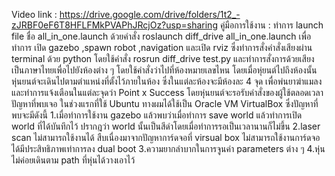 Video link : https://drive.google.com/drive/folders/1t2_-zJRBF0eF6T8HFLFMkPVAPhJRcjOz?usp=sharing
คู่มือการใช้งาน : ทำการ launch file ชื่อ all_in_one.launch ด้วยคำสั่ง roslaunch diff_drive all_in_one.launch เพื่อทำการ เปิด gazebo ,spawn robot ,navigation และเปิด rviz ซึ่งทำการสั่งคำสั่งเสียงผ่าน terminal ด้วย python โดยใช้คำสั่ง rosrun diff_drive test.py และทำการสั่งการด้วยเสียงเป็นภาษาไทยเพื่อไปยังห้องต่าง ๆ โดยใช้คำสั่งว่าไปที่ห้องหมายเลขไหน โดยเมื่อหุ่ยนต์ไปถึงห้องนั้นหุ่นยนต์จะเดินไปตามตำแหน่งที่ตั้งไว้ภายในห้อง ซึ่งในแต่ละห้องจะมีห้องละ 4 จุด เพื่อพ่นยาฆ่าแมลงและทำการแจ้งเตือนในแต่ละจุดว่า Point x Success โดยหุ่นยนต์จะรอรับคำสั่งของผู้ใช้ตลอดเวลา
ปัญหาที่พบเจอ ในช่วงแรกที่ใช้ Ubuntu ทางผมได้ใช้เป็น Oracle VM VirtualBox ซึ่งปัญหาที่พบจะมีดังนี้
1.เมื่อทำการใช้งาน gazebo แล้วพบว่าเมื่อทำการ save world แล้วทำการเปิด world ที่ได้บันทึกไว้ ปรากฎว่า world นั้นเป็นสีดำโดยเมื่อทำการรอเป็นเวลานานก็ไม่ขึ้น
2.laser scan ไม่สามารถใช้งานได้ สืบเนื่องมาจากปัญหาการ์ดจอที่ virsual box ไม่สามารถใช้งานการ์ดจอได้มีประสิทธิภาพเท่าการลง dual boot
3.ความยากลำบากในการจูนค่า parameters ต่าง ๆ
4.หุ่นไม่ค่อยเดินตาม path ที่หุ่นได้วางเอาไว้
